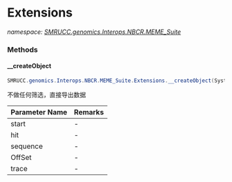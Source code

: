 ﻿# Extensions
_namespace: [SMRUCC.genomics.Interops.NBCR.MEME_Suite](./index.md)_





### Methods

#### __createObject
```csharp
SMRUCC.genomics.Interops.NBCR.MEME_Suite.Extensions.__createObject(System.Int32,SMRUCC.genomics.Interops.NBCR.MEME_Suite.DocumentFormat.XmlOutput.MAST.HitResult,System.String,System.Int32,System.String)
```
不做任何筛选，直接导出数据

|Parameter Name|Remarks|
|--------------|-------|
|start|-|
|hit|-|
|sequence|-|
|OffSet|-|
|trace|-|



